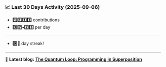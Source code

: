 <!--START_STATS-->
### 📈 Last 30 Days Activity (2025-09-06)  
- **1️⃣1️⃣1️⃣7️⃣** contributions  
- **3️⃣7️⃣•2️⃣3️⃣** per day
---
- **9️⃣🎱** day streak!
---
📝 **Latest blog:** [**The Quantum Loop: Programming in Superposition**](https://andriak.com/blog/quantum-loop)
<!--END_STATS-->

